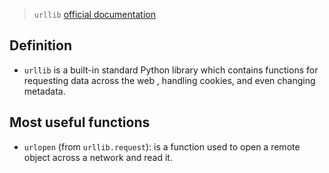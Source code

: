 > `urllib` [ official documentation](https://docs.python.org/3.9/library/urllib.html)
## Definition
- `urllib` is a built-in standard Python library which contains functions for requesting data across the web , handling cookies, and even changing metadata.
## Most useful functions
- `urlopen` (from `urllib.request`): is a function used to open a remote object across a network and read it.